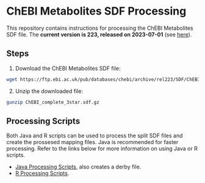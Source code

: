 # ChEBI Metabolites SDF Processing

This repository contains instructions for processing the ChEBI Metabolites SDF file. The **current version is 223, released on 2023-07-01** (see [here](https://ftp.ebi.ac.uk/pub/databases/chebi/archive/rel223/)).

## Steps

1. Download the ChEBI Metabolites SDF file:
```bash
wget https://ftp.ebi.ac.uk/pub/databases/chebi/archive/rel223/SDF/ChEBI_complete_3star.sdf.gz
```

2. Unzip the downloaded file:
```bash
gunzip ChEBI_complete_3star.sdf.gz
```

## Processing Scripts
Both Java and R scripts can be used to process the split SDF files and create the prossesed mapping files. Java is recommended for faster processing. Refer to the links below for more information on using Java or R scripts.

- [Java Processing Scripts](https://github.com/sec2pri/mapping_preprocessing/blob/main/src/org/sec2pri/ChEBI_SDF_sec2pri.java), also creates a derby file.
- [R Processing Scripts](https://github.com/sec2pri/mapping_preprocessing/blob/main/scripts/ChEBI_processing.R).  
